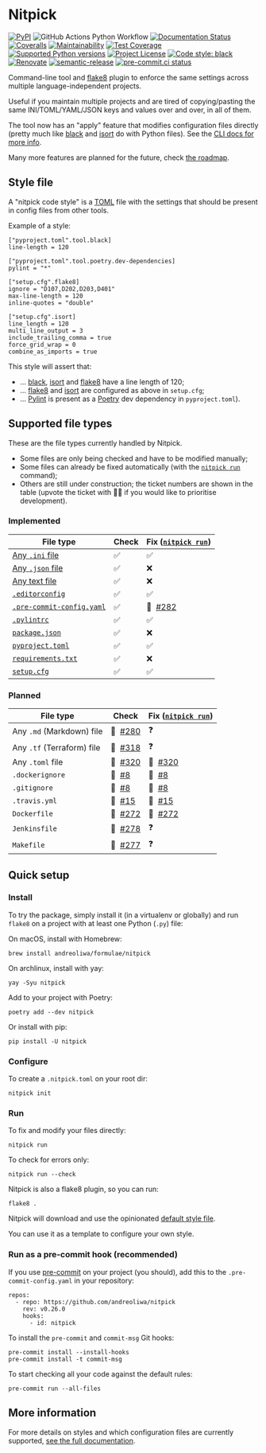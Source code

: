 # Nitpick

[![PyPI](https://img.shields.io/pypi/v/nitpick.svg)](https://pypi.org/project/nitpick)
![GitHub Actions Python Workflow](https://github.com/andreoliwa/nitpick/workflows/Python/badge.svg)
[![Documentation Status](https://readthedocs.org/projects/nitpick/badge/?version=latest)](https://nitpick.rtfd.io/en/latest/?badge=latest)
[![Coveralls](https://coveralls.io/repos/github/andreoliwa/nitpick/badge.svg)](https://coveralls.io/github/andreoliwa/nitpick)
[![Maintainability](https://api.codeclimate.com/v1/badges/61e0cdc48e24e76a0460/maintainability)](https://codeclimate.com/github/andreoliwa/nitpick)
[![Test Coverage](https://api.codeclimate.com/v1/badges/61e0cdc48e24e76a0460/test_coverage)](https://codeclimate.com/github/andreoliwa/nitpick)
[![Supported Python versions](https://img.shields.io/pypi/pyversions/nitpick.svg)](https://pypi.org/project/nitpick/)
[![Project License](https://img.shields.io/pypi/l/nitpick.svg)](https://pypi.org/project/nitpick/)
[![Code style: black](https://img.shields.io/badge/code%20style-black-000000.svg)](https://github.com/psf/black)
[![Renovate](https://img.shields.io/badge/renovate-enabled-brightgreen.svg)](https://renovatebot.com/)
[![semantic-release](https://img.shields.io/badge/%20%20%F0%9F%93%A6%F0%9F%9A%80-semantic--release-e10079.svg)](https://github.com/semantic-release/semantic-release)
[![pre-commit.ci status](https://results.pre-commit.ci/badge/github/andreoliwa/nitpick/develop.svg)](https://results.pre-commit.ci/latest/github/andreoliwa/nitpick/develop)

Command-line tool and [flake8](https://github.com/PyCQA/flake8) plugin to enforce the same settings across multiple language-independent projects.

Useful if you maintain multiple projects and are tired of copying/pasting the same INI/TOML/YAML/JSON keys and values over and over, in all of them.

The tool now has an "apply" feature that modifies configuration files directly (pretty much like [black](https://github.com/psf/black) and [isort](https://github.com/PyCQA/isort) do with Python files).
See the [CLI docs for more info](https://nitpick.rtfd.io/en/latest/cli.html).

Many more features are planned for the future, check [the roadmap](https://github.com/andreoliwa/nitpick/projects/1).

## Style file

A "nitpick code style" is a [TOML](https://github.com/toml-lang/toml) file with the settings that should be present in config files from other tools.

Example of a style:

```
["pyproject.toml".tool.black]
line-length = 120

["pyproject.toml".tool.poetry.dev-dependencies]
pylint = "*"

["setup.cfg".flake8]
ignore = "D107,D202,D203,D401"
max-line-length = 120
inline-quotes = "double"

["setup.cfg".isort]
line_length = 120
multi_line_output = 3
include_trailing_comma = true
force_grid_wrap = 0
combine_as_imports = true
```

This style will assert that:

- ... [black](https://github.com/psf/black), [isort](https://github.com/PyCQA/isort) and [flake8](https://github.com/PyCQA/flake8) have a line length of 120;
- ... [flake8](https://github.com/PyCQA/flake8) and [isort](https://github.com/PyCQA/isort) are configured as above in `setup.cfg`;
- ... [Pylint](https://www.pylint.org) is present as a [Poetry](https://github.com/python-poetry/poetry) dev dependency in `pyproject.toml`).

## Supported file types

These are the file types currently handled by Nitpick.

- Some files are only being checked and have to be modified manually;
- Some files can already be fixed automatically (with the [`nitpick run`](#run) command);
- Others are still under construction; the ticket numbers are shown in the table (upvote the ticket with 👍🏻 if you would like to prioritise development).

### Implemented

| File type                                                                                          | Check | Fix ([`nitpick run`](#run))                                            |
| -------------------------------------------------------------------------------------------------- | ----- | ---------------------------------------------------------------------- |
| [Any `.ini` file](https://nitpick.rtfd.io/en/latest/plugins.html#ini-files)                        | ✅    | ✅                                                                     |
| [Any `.json` file](https://nitpick.rtfd.io/en/latest/plugins.html#json-files)                      | ✅    | ❌                                                                     |
| [Any text file](https://nitpick.rtfd.io/en/latest/plugins.html#text-files)                         | ✅    | ❌                                                                     |
| [`.editorconfig`](https://nitpick.rtfd.io/en/latest/examples.html#example-editorconfig)            | ✅    | ✅                                                                     |
| [`.pre-commit-config.yaml`](https://nitpick.rtfd.io/en/latest/plugins.html#pre-commit-config-yaml) | ✅    | 🚧&nbsp;&nbsp;[#282](https://github.com/andreoliwa/nitpick/issues/282) |
| [`.pylintrc`](https://nitpick.rtfd.io/en/latest/plugins.html#ini-files)                            | ✅    | ✅                                                                     |
| [`package.json`](https://nitpick.rtfd.io/en/latest/examples.html#example-package-json)             | ✅    | ❌                                                                     |
| [`pyproject.toml`](https://nitpick.rtfd.io/en/latest/plugins.html#pyproject-toml)                  | ✅    | ✅                                                                     |
| [`requirements.txt`](https://nitpick.rtfd.io/en/latest/plugins.html#text-files)                    | ✅    | ❌                                                                     |
| [`setup.cfg`](https://nitpick.rtfd.io/en/latest/plugins.html#ini-files)                            | ✅    | ✅                                                                     |

### Planned

| File type                  | Check                                                                  | Fix ([`nitpick run`](#run))                                            |
| -------------------------- | ---------------------------------------------------------------------- | ---------------------------------------------------------------------- |
| Any `.md` (Markdown) file  | 🚧&nbsp;&nbsp;[#280](https://github.com/andreoliwa/nitpick/issues/280) | ❓                                                                     |
| Any `.tf` (Terraform) file | 🚧&nbsp;&nbsp;[#318](https://github.com/andreoliwa/nitpick/issues/318) | ❓                                                                     |
| Any `.toml` file           | 🚧&nbsp;&nbsp;[#320](https://github.com/andreoliwa/nitpick/issues/320) | 🚧&nbsp;&nbsp;[#320](https://github.com/andreoliwa/nitpick/issues/320) |
| `.dockerignore`            | 🚧&nbsp;&nbsp;[#8](https://github.com/andreoliwa/nitpick/issues/8)     | 🚧&nbsp;&nbsp;[#8](https://github.com/andreoliwa/nitpick/issues/8)     |
| `.gitignore`               | 🚧&nbsp;&nbsp;[#8](https://github.com/andreoliwa/nitpick/issues/8)     | 🚧&nbsp;&nbsp;[#8](https://github.com/andreoliwa/nitpick/issues/8)     |
| `.travis.yml`              | 🚧&nbsp;&nbsp;[#15](https://github.com/andreoliwa/nitpick/issues/15)   | 🚧&nbsp;&nbsp;[#15](https://github.com/andreoliwa/nitpick/issues/15)   |
| `Dockerfile`               | 🚧&nbsp;&nbsp;[#272](https://github.com/andreoliwa/nitpick/issues/272) | 🚧&nbsp;&nbsp;[#272](https://github.com/andreoliwa/nitpick/issues/272) |
| `Jenkinsfile`              | 🚧&nbsp;&nbsp;[#278](https://github.com/andreoliwa/nitpick/issues/278) | ❓                                                                     |
| `Makefile`                 | 🚧&nbsp;&nbsp;[#277](https://github.com/andreoliwa/nitpick/issues/277) | ❓                                                                     |

## Quick setup

### Install

To try the package, simply install it (in a virtualenv or globally) and run `flake8` on a project with at least one Python (`.py`) file:

On macOS, install with Homebrew:

    brew install andreoliwa/formulae/nitpick

On archlinux, install with yay:

    yay -Syu nitpick

Add to your project with Poetry:

    poetry add --dev nitpick

Or install with pip:

    pip install -U nitpick

### Configure

To create a `.nitpick.toml` on your root dir:

    nitpick init

### Run

To fix and modify your files directly:

    nitpick run

To check for errors only:

    nitpick run --check

Nitpick is also a flake8 plugin, so you can run:

    flake8 .

Nitpick will download and use the opinionated [default style file](https://raw.githubusercontent.com/andreoliwa/nitpick/v0.26.0/nitpick-style.toml).

You can use it as a template to configure your own style.

### Run as a pre-commit hook (recommended)

If you use [pre-commit](https://pre-commit.com/) on your project (you should), add this to the `.pre-commit-config.yaml` in your repository:

    repos:
      - repo: https://github.com/andreoliwa/nitpick
        rev: v0.26.0
        hooks:
          - id: nitpick

To install the `pre-commit` and `commit-msg` Git hooks:

    pre-commit install --install-hooks
    pre-commit install -t commit-msg

To start checking all your code against the default rules:

    pre-commit run --all-files

## More information

For more details on styles and which configuration files are currently supported, [see the full documentation](https://nitpick.rtfd.io/).
